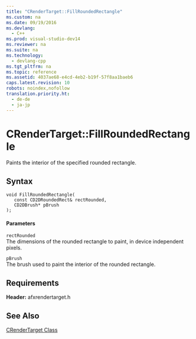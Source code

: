 ```yaml
---
title: "CRenderTarget::FillRoundedRectangle"
ms.custom: na
ms.date: 09/19/2016
ms.devlang: 
  - C++
ms.prod: visual-studio-dev14
ms.reviewer: na
ms.suite: na
ms.technology: 
  - devlang-cpp
ms.tgt_pltfrm: na
ms.topic: reference
ms.assetid: 4037ae68-e4cd-4eb2-b19f-57f8aa1baeb6
caps.latest.revision: 10
robots: noindex,nofollow
translation.priority.ht: 
  - de-de
  - ja-jp
---
```

# CRenderTarget::FillRoundedRectangle
Paints the interior of the specified rounded rectangle.  
  
## Syntax  
  
```  
void FillRoundedRectangle(  
   const CD2DRoundedRect& rectRounded,  
   CD2DBrush* pBrush  
);  
```  
  
#### Parameters  
 `rectRounded`  
 The dimensions of the rounded rectangle to paint, in device independent pixels.  
  
 `pBrush`  
 The brush used to paint the interior of the rounded rectangle.  
  
## Requirements  
 **Header:** afxrendertarget.h  
  
## See Also  
 [CRenderTarget Class](../vs140/CRenderTarget-Class.md)